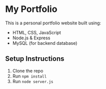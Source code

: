# My Portfolio

This is a personal portfolio website built using:

- HTML, CSS, JavaScript
- Node.js & Express
- MySQL (for backend database)

## Setup Instructions

1. Clone the repo
2. Run `npm install`
3. Run `node server.js`
